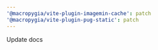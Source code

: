 ```yaml
---
'@macropygia/vite-plugin-imagemin-cache': patch
'@macropygia/vite-plugin-pug-static': patch
---
```


Update docs
